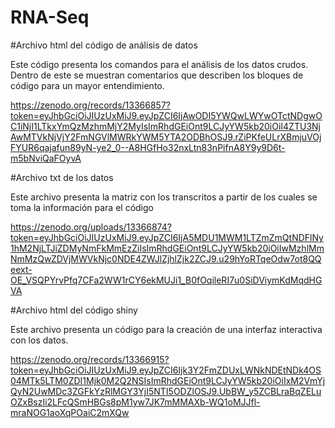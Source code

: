 # RNA-Seq

#Archivo html del código de análisis de datos

Este código presenta los comandos para el análisis de los datos crudos. Dentro de este se muestran comentarios que describen los bloques de código para un mayor entendimiento.

https://zenodo.org/records/13366857?token=eyJhbGciOiJIUzUxMiJ9.eyJpZCI6IjAwODI5YWQwLWYwOTctNDgwOC1iNjI1LTkxYmQzMzhmMjY2MyIsImRhdGEiOnt9LCJyYW5kb20iOiI4ZTU3NjAwMTVkNjVjY2FmNGVlMWRkYWM5YTA2ODBhOSJ9.rZiPKfeULrXBmjuVOjFYUR6qajafun89yN-ye2_0--A8HGfHo32nxLtn83nPifnA8Y9y9D6t-m5bNviQaFOyvA

#Archivo txt de los datos

Este archivo presenta la matriz con los transcritos a partir de los cuales se toma la información para el código


https://zenodo.org/uploads/13366874?token=eyJhbGciOiJIUzUxMiJ9.eyJpZCI6IjA5MDU1MWM1LTZmZmQtNDFlNy1hM2NjLTJiZDMyNmFkMmEzZiIsImRhdGEiOnt9LCJyYW5kb20iOiIwMzhlMmNmMzQwZDVjMWVkNjc0NDE4ZWJlZjhlZjk2ZCJ9.u29hYoRTqeOdw7ot8QQeext-OE_VSQPYrvPfq7CFa2WW1rCY6ekMUJi1_B0fOqileRI7u0SiDViymKdMqdHGVA

#Archivo html del código shiny

Este archivo presenta un código para la creación de una interfaz interactiva con los datos.

https://zenodo.org/records/13366915?token=eyJhbGciOiJIUzUxMiJ9.eyJpZCI6Ijk3Y2FmZDUxLWNkNDEtNDk4OS04MTk5LTM0ZDI1Mjk0M2Q2NSIsImRhdGEiOnt9LCJyYW5kb20iOiIxM2VmYjQyN2UwMDc3ZGFkYzRlMGY3YjI5NTI5ODZlOSJ9.UbBW_y5ZCBLraBqZELuOZxBszIi2LFcQSmHBGs8pM1yw7JK7mMMAXb-WQ1oMJJfl-mraNOG1aoXqPOaiC2mXQw

